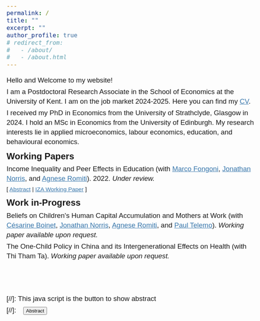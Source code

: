 ```yaml
---
permalink: /
title: ""
excerpt: ""
author_profile: true
# redirect_from: 
#   - /about/
#   - /about.html
---
```


<!-- Google tag (gtag.js) -->
<script async src="https://www.googletagmanager.com/gtag/js?id=G-HN291NHBM8"></script>
<script>
  window.dataLayer = window.dataLayer || [];
  function gtag(){dataLayer.push(arguments);}
  gtag('js', new Date());

  gtag('config', 'G-HN291NHBM8');
</script>

<!-- change link color -->
 <!-- #3776ab # 0072b1 -->
<!-- <a href="https://jonathan-norris.github.io/" style="color: #3776ab; text-decoration: underline;text-decoration-style: solid;">Dr Jonathan Norris</a> and <a href="https://sites.google.com/view/agneseromiti/home" style="color: #3776ab; text-decoration: underline;text-decoration-style: solid;">Dr Agnese Romiti</a>. -->

Hello and Welcome to my website!

I am a Postdoctoral Research Associate in the School of Economics at the University of Kent. I am on the job market 2024-2025. Here you can find my [CV](/assets/files/ZhanShi_CV.pdf). 

I received my PhD in Economics from the University of Strathclyde, Glasgow in 2024. I hold an MSc in Economics from the University of Edinburgh. My research interests lie in applied microeconomics, labour economics, education, and behavioural economics. 
<!-- I work with Fernanda on the Leverhulme-funded project "". -->

<!-- I am a PhD student in Economics at the University of Strathclyde starting in Oct 2021. I am under the supervision of [Dr. Jonathan Norris](https://jonathan-norris.github.io/) and [Dr. Agnese Romiti](https://sites.google.com/view/agneseromiti/home). -->

<!-- I received my PhD in Economics from the University of Strathclyde, Glasgow in 2024. I hold an MSc in Economics from the University of Edinburgh. -->
<!-- and a Bachelor of Economics in International Economics and Trade from Shanghai International Studies University, China.  -->



<!-- Google Tag Manager (noscript) -->
<noscript><iframe src="https://www.googletagmanager.com/ns.html?id=GTM-PNS829G"
height="0" width="0" style="display:none;visibility:hidden"></iframe></noscript>
<!-- End Google Tag Manager (noscript) -->

## Working Papers 
<!-- - - - -->

Income Inequality and Peer Effects in Education (with [Marco Fongoni](https://sites.google.com/site/marcofongoni/home), [Jonathan Norris](https://jonathan-norris.github.io/), and [Agnese Romiti](https://sites.google.com/view/agneseromiti/home)). 2022. *Under review.*<br/>
<!-- <small>[ <a href="#/" onclick="visib('peer-inequality')">Abstract</a> ] </small> -->
<small>[ <a href="#/" onclick="visib('peer-inequality')">Abstract</a> | [IZA Working Paper][peer-inequality-wp] ] </small>

<div id="peer-inequality" style="display: none; text-align: justify; line-height: 1.2" ><small>
We study the long-run effects of income inequality within peer compositions. An increase in the share of low-income peers within school-cohorts improves the educational outcomes of low-income students and negatively affects high-income students. We show this pattern is not likely explained by commonly observed mechanisms. We then propose a model based on reference-dependent preferences and social comparison that rationalizes our findings, highlighting the role of frustration or motivation depending on students' relative income. We also provide evidence consistent with this mechanism. Finally, we show that better connections in school can help to avoid such unintended consequences of income inequality.
</small><br><br/></div>

[peer-inequality-wp]:https://www.iza.org/publications/dp/15785/reference-dependent-aspirations-and-peer-effects-in-education

## Work in-Progress 
<!-- - - - -->

<!-- **The effect of Universal Credit on Children’s Educational and Behavioural Outcomes**. .<br/> -->

Beliefs on Children’s Human Capital Accumulation and Mothers at Work (with [Césarine Boinet](https://cesarine-boinet.github.io/), [Jonathan Norris](https://jonathan-norris.github.io/), [Agnese Romiti](https://sites.google.com/view/agneseromiti/home), and [Paul Telemo](https://sites.google.com/view/paultelemo/home)). *Working paper available upon request.*

The One-Child Policy in China and its Intergenerational Effects on Health (with Thi Tham Ta). *Working paper available upon request.*

\
&nbsp;
\
&nbsp;

<style>
  .container {
    width: 100%;
    max-width: 100%; /* Adjust this value to make the page wider */
    margin: 0 auto; /* Center the container */
    padding: 0 10px; /* Optional: Add some padding */
  }

  body {
    font-family: Arial, sans-serif;
    font-size: 14pt;
    line-height: 1.4;
  }
  /* Headers */
  h1, h2, h3, h4, h5, h6 {
    font-size: 18pt;
    margin-top: 8px; /* Control spacing before headings */
    margin-bottom: 5px; /* Control spacing after headings */
  }
  /* Link styles */
  a {
    color: #3776ab; /* Change this to your desired color */
  }
  a:hover {
    color: #3776ab; /* Change this to your desired hover color */
  }
  p {
    margin: 0; /* Adjust the bottom margin to reduce spacing */
    padding: 0; /* Remove padding if any */
    margin-bottom: 5px; /* Adjust the bottom margin to reduce spacing between paragraphs */
  }
  p:first-of-type {
    margin-top: 0; /* Remove top margin */
  }
  .reduce-space {
    margin-bottom: 0; /* Remove bottom margin */
  }
</style>


[//]: This java script is the button to show abstract
<script>
 function visib(id) {
  var x = document.getElementById(id);
  if (x.style.display === "block") {
    x.style.display = "none";
  } else {
    x.style.display = "block";
  }
}
</script>

[//]:&emsp;<button onclick="visib('polariz')" class="btn btn--inverse btn--small">Abstract</button>



